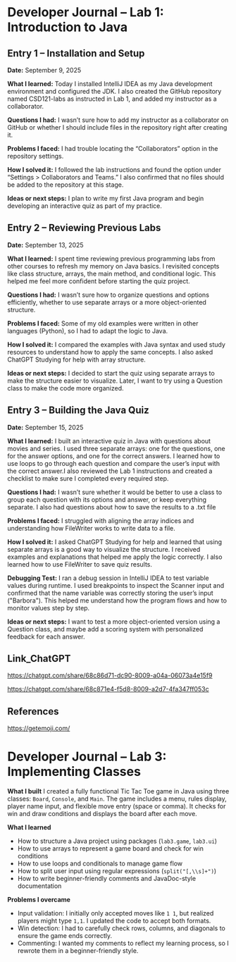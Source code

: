 # Developer Journal – Lab 1: Introduction to Java

## Entry 1 – Installation and Setup
**Date:** September 9, 2025

**What I learned:**
Today I installed IntelliJ IDEA as my Java development environment and configured the JDK. I also created the GitHub repository named CSD121-labs as instructed in Lab 1, and added my instructor as a collaborator.

**Questions I had:**
I wasn’t sure how to add my instructor as a collaborator on GitHub or whether I should include files in the repository right after creating it.

**Problems I faced:**
I had trouble locating the “Collaborators” option in the repository settings.

**How I solved it:**
I followed the lab instructions and found the option under “Settings > Collaborators and Teams.” I also confirmed that no files should be added to the repository at this stage.

**Ideas or next steps:**
I plan to write my first Java program and begin developing an interactive quiz as part of my practice.

## Entry 2 – Reviewing Previous Labs
**Date:** September 13, 2025 

**What I learned:**
I spent time reviewing previous programming labs from other courses to refresh my memory on Java basics. I revisited concepts like class structure, arrays, the main method, and conditional logic. This helped me feel more confident before starting the quiz project.

**Questions I had:**
I wasn’t sure how to organize questions and options efficiently, whether to use separate arrays or a more object-oriented structure.

**Problems I faced:**
Some of my old examples were written in other languages (Python), so I had to adapt the logic to Java.

**How I solved it:**
I compared the examples with Java syntax and used study resources to understand how to apply the same concepts. I also asked ChatGPT Studying for help with array structure.

**Ideas or next steps:**
I decided to start the quiz using separate arrays to make the structure easier to visualize. Later, I want to try using a Question class to make the code more organized.

## Entry 3 – Building the Java Quiz
**Date:** September 15, 2025

**What I learned:**
I built an interactive quiz in Java with questions about movies and series. I used three separate arrays: one for the questions, one for the answer options, and one for the correct answers. I learned how to use loops to go through each question and compare the user’s input with the correct answer.I also reviewed the Lab 1 instructions and created a checklist to make sure I completed every required step.

**Questions I had:**
I wasn’t sure whether it would be better to use a class to group each question with its options and answer, or keep everything separate. I also had questions about how to save the results to a .txt file

**Problems I faced:**
I struggled with aligning the array indices and understanding how FileWriter works to write data to a file.

**How I solved it:**
I asked ChatGPT Studying for help and learned that using separate arrays is a good way to visualize the structure. I received examples and explanations that helped me apply the logic correctly. I also learned how to use FileWriter to save quiz results.

**Debugging Test:**
I ran a debug session in IntelliJ IDEA to test variable values during runtime. I used breakpoints to inspect the Scanner input and confirmed that the name variable was correctly storing the user’s input ("Barbora"). This helped me understand how the program flows and how to monitor values step by step.

**Ideas or next steps:**
I want to test a more object-oriented version using a Question class, and maybe add a scoring system with personalized feedback for each answer.


## Link_ChatGPT

https://chatgpt.com/share/68c86d71-dc90-8009-a04a-06073a4e15f9

https://chatgpt.com/share/68c871e4-f5d8-8009-a2d7-4fa347ff053c


## References
https://getemoji.com/



# Developer Journal – Lab 3: Implementing Classes

**What I built**
I created a fully functional Tic Tac Toe game in Java using three classes: `Board`, `Console`, and `Main`. The game includes a menu, rules display, player name input, and flexible move entry (space or comma). It checks for win and draw conditions and displays the board after each move.

**What I learned**
- How to structure a Java project using packages (`lab3.game`, `lab3.ui`)
- How to use arrays to represent a game board and check for win conditions
- How to use loops and conditionals to manage game flow
- How to split user input using regular expressions (`split("[,\\s]+")`)
- How to write beginner-friendly comments and JavaDoc-style documentation

**Problems I overcame**
- Input validation: I initially only accepted moves like `1 1`, but realized players might type `1,1`. I updated the code to accept both formats.
- Win detection: I had to carefully check rows, columns, and diagonals to ensure the game ends correctly.
- Commenting: I wanted my comments to reflect my learning process, so I rewrote them in a beginner-friendly style.
